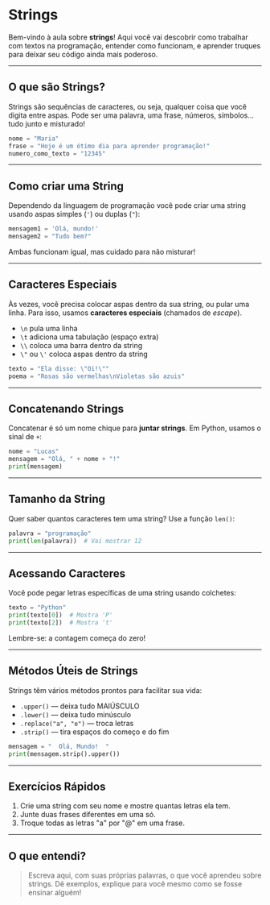 # Strings

Bem-vindo à aula sobre **strings**! Aqui você vai descobrir como trabalhar com textos na programação, entender como funcionam, e aprender truques para deixar seu código ainda mais poderoso.

---

## O que são Strings?

Strings são sequências de caracteres, ou seja, qualquer coisa que você digita entre aspas. Pode ser uma palavra, uma frase, números, símbolos... tudo junto e misturado!

```python
nome = "Maria"
frase = "Hoje é um ótimo dia para aprender programação!"
numero_como_texto = "12345"
```

---

## Como criar uma String

Dependendo da linguagem de programação você pode criar uma string usando aspas simples (`'`) ou duplas (`"`):

```python
mensagem1 = 'Olá, mundo!'
mensagem2 = "Tudo bem?"
```

Ambas funcionam igual, mas cuidado para não misturar!

---

## Caracteres Especiais

Às vezes, você precisa colocar aspas dentro da sua string, ou pular uma linha. Para isso, usamos **caracteres especiais** (chamados de *escape*).

- `\n` pula uma linha
- `\t` adiciona uma tabulação (espaço extra)
- `\\` coloca uma barra dentro da string
- `\"` ou `\'` coloca aspas dentro da string

```python
texto = "Ela disse: \"Oi!\""
poema = "Rosas são vermelhas\nVioletas são azuis"
```

---

## Concatenando Strings

Concatenar é só um nome chique para **juntar strings**. Em Python, usamos o sinal de `+`:

```python
nome = "Lucas"
mensagem = "Olá, " + nome + "!"
print(mensagem)
```

---

## Tamanho da String

Quer saber quantos caracteres tem uma string? Use a função `len()`:

```python
palavra = "programação"
print(len(palavra))  # Vai mostrar 12
```

---

## Acessando Caracteres

Você pode pegar letras específicas de uma string usando colchetes:

```python
texto = "Python"
print(texto[0])  # Mostra 'P'
print(texto[2])  # Mostra 't'
```

Lembre-se: a contagem começa do zero!

---

## Métodos Úteis de Strings

Strings têm vários métodos prontos para facilitar sua vida:

- `.upper()` — deixa tudo MAIÚSCULO
- `.lower()` — deixa tudo minúsculo
- `.replace("a", "e")` — troca letras
- `.strip()` — tira espaços do começo e do fim

```python
mensagem = "  Olá, Mundo!  "
print(mensagem.strip().upper())
```

---

## Exercícios Rápidos

1. Crie uma string com seu nome e mostre quantas letras ela tem.
2. Junte duas frases diferentes em uma só.
3. Troque todas as letras "a" por "@" em uma frase.

---

## O que entendi?

> Escreva aqui, com suas próprias palavras, o que você aprendeu sobre strings. Dê exemplos, explique para você mesmo como se fosse ensinar alguém!

